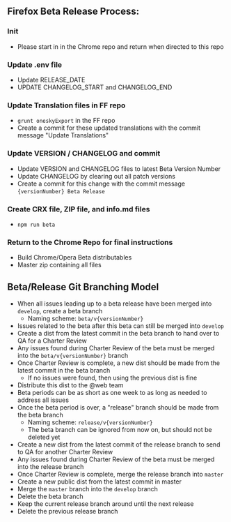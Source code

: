 ## Firefox Beta Release Process:

### Init
- Please start in in the Chrome repo and return when directed to this repo

### Update .env file
- Update RELEASE_DATE
- UPDATE CHANGELOG_START and CHANGELOG_END

### Update Translation files in FF repo
- `grunt oneskyExport` in the FF repo
- Create a commit for these updated translations with the commit message "Update Translations"

### Update VERSION / CHANGELOG and commit
- Update VERSION and CHANGELOG files to latest Beta Version Number
- Update CHANGELOG by clearing out all patch versions
- Create a commit for this change with the commit message `{versionNumber} Beta Release`

### Create CRX file, ZIP file, and info.md files
- `npm run beta`

### Return to the Chrome Repo for final instructions
- Build Chrome/Opera Beta distributables
- Master zip containing all files


## Beta/Release Git Branching Model
- When all issues leading up to a beta release have been merged into `develop`, create a beta branch
  - Naming scheme: `beta/v{versionNumber}`
- Issues related to the beta after this beta can still be merged into `develop`
- Create a dist from the latest commit in the beta branch to hand over to QA for a Charter Review
- Any issues found during Charter Review of the beta must be merged into the `beta/v{versionNumber}` branch
- Once Charter Review is complete, a new dist should be made from the latest commit in the beta branch
  - If no issues were found, then using the previous dist is fine
- Distribute this dist to the @web team
- Beta periods can be as short as one week to as long as needed to address all issues
- Once the beta period is over, a "release" branch should be made from the beta branch
  - Naming scheme: `release/v{versionNumber}`
  - The beta branch can be ignored from now on, but should not be deleted yet
- Create a new dist from the latest commit of the release branch to send to QA for another Charter Review
- Any issues found during Charter Review of the beta must be merged into the release branch
- Once Charter Review is complete, merge the release branch into `master`
- Create a new public dist from the latest commit in master
- Merge the `master` branch into the `develop` branch
- Delete the beta branch
- Keep the current release branch around until the next release
- Delete the previous release branch
